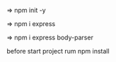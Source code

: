 <!-- Let’s create a simple application to see how to fetch from data in Node.js.

Create a folder containing two files “app.js” and “index.js”  & open it inside the Code Editor.

Project Structure
Then in the terminal, type the following commands -->

 => npm init -y


<!-- This will initialize the Node Packages manager, by which we can install any Node.js framework. -->

 => npm i express



 => npm i express body-parser

before start project rum npm install

